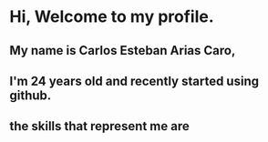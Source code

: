 # Hi, Welcome to my profile. 
## My name is Carlos Esteban Arias Caro,
## I'm 24 years old and recently started using github.
## the skills that represent me are


<!--
**CEstebanARIAS/CEstebanARIAS** is a ✨ _special_ ✨ repository because its `README.md` (this file) appears on your GitHub profile.

Here are some ideas to get you started:

- 🔭 I’m currently working on ...
- 🌱 I’m currently learning ...
- 👯 I’m looking to collaborate on ...
- 🤔 I’m looking for help with ...
- 💬 Ask me about ...
- 📫 How to reach me: ...
- 😄 Pronouns: ...
- ⚡ Fun fact: ...
-->
